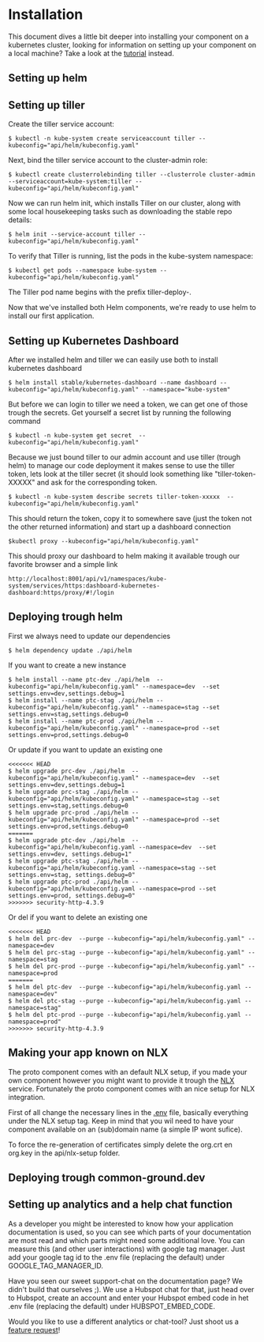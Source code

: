 # Installation
This document dives a little bit deeper into installing your component on a kubernetes cluster, looking for information on setting up your component on a local machine? Take a look at the [tutorial](TUTORIAL.md) instead. 

## Setting up helm


## Setting up tiller
Create the tiller service account:

```CLI
$ kubectl -n kube-system create serviceaccount tiller --kubeconfig="api/helm/kubeconfig.yaml"
```

Next, bind the tiller service account to the cluster-admin role:
```CLI
$ kubectl create clusterrolebinding tiller --clusterrole cluster-admin --serviceaccount=kube-system:tiller --kubeconfig="api/helm/kubeconfig.yaml"
```

Now we can run helm init, which installs Tiller on our cluster, along with some local housekeeping tasks such as downloading the stable repo details:
```CLI
$ helm init --service-account tiller --kubeconfig="api/helm/kubeconfig.yaml"
```

To verify that Tiller is running, list the pods in the kube-system namespace:
```CLI
$ kubectl get pods --namespace kube-system --kubeconfig="api/helm/kubeconfig.yaml"
```

The Tiller pod name begins with the prefix tiller-deploy-.

Now that we've installed both Helm components, we're ready to use helm to install our first application.

## Setting up Kubernetes Dashboard
After we installed helm and tiller we can easily use both to install kubernetes dashboard
```CLI
$ helm install stable/kubernetes-dashboard --name dashboard --kubeconfig="api/helm/kubeconfig.yaml" --namespace="kube-system"
```

But before we can login to tiller we need a token, we can get one of those trough the secrets. Get yourself a secret list by running the following command
```CLI
$ kubectl -n kube-system get secret  --kubeconfig="api/helm/kubeconfig.yaml"
```

Because we just bound tiller to our admin account and use tiller (trough helm) to manage our code deployment it makes sense to use the tiller token, lets look at the tiller secret (it should look something like "tiller-token-XXXXX" and ask for the corresponding token. 

```CLI
$ kubectl -n kube-system describe secrets tiller-token-xxxxx  --kubeconfig="api/helm/kubeconfig.yaml"
```

This should return the token, copy it to somewhere save (just the token not the other returned information) and start up a dashboard connection

```CLI
$kubectl proxy --kubeconfig="api/helm/kubeconfig.yaml"
```

This should proxy our dashboard to helm making it available trough our favorite browser and a simple link
```CLI
http://localhost:8001/api/v1/namespaces/kube-system/services/https:dashboard-kubernetes-dashboard:https/proxy/#!/login
```

## Deploying trough helm
First we always need to update our dependencies
```CLI
$ helm dependency update ./api/helm
```
If you want to create a new instance
```CLI
$ helm install --name ptc-dev ./api/helm  --kubeconfig="api/helm/kubeconfig.yaml" --namespace=dev  --set settings.env=dev,settings.debug=1
$ helm install --name ptc-stag ./api/helm --kubeconfig="api/helm/kubeconfig.yaml" --namespace=stag --set settings.env=stag,settings.debug=0
$ helm install --name ptc-prod ./api/helm --kubeconfig="api/helm/kubeconfig.yaml" --namespace=prod --set settings.env=prod,settings.debug=0 
```

Or update if you want to update an existing one
```CLI
<<<<<<< HEAD
$ helm upgrade prc-dev ./api/helm  --kubeconfig="api/helm/kubeconfig.yaml" --namespace=dev  --set settings.env=dev,settings.debug=1 
$ helm upgrade prc-stag ./api/helm --kubeconfig="api/helm/kubeconfig.yaml" --namespace=stag --set settings.env=stag,settings.debug=0 
$ helm upgrade prc-prod ./api/helm --kubeconfig="api/helm/kubeconfig.yaml" --namespace=prod --set settings.env=prod,settings.debug=0 
=======
$ helm upgrade ptc-dev ./api/helm  --kubeconfig="api/helm/kubeconfig.yaml --namespace=dev  --set settings.env=dev, settings.debug=1" 
$ helm upgrade ptc-stag ./api/helm --kubeconfig="api/helm/kubeconfig.yaml --namespace=stag --set settings.env=stag, settings.debug=0" 
$ helm upgrade ptc-prod ./api/helm --kubeconfig="api/helm/kubeconfig.yaml --namespace=prod --set settings.env=prod, settings.debug=0" 
>>>>>>> security-http-4.3.9
```

Or del if you want to delete an existing  one
```CLI
<<<<<<< HEAD
$ helm del prc-dev  --purge --kubeconfig="api/helm/kubeconfig.yaml" --namespace=dev
$ helm del prc-stag --purge --kubeconfig="api/helm/kubeconfig.yaml" --namespace=stag
$ helm del prc-prod --purge --kubeconfig="api/helm/kubeconfig.yaml" --namespace=prod
=======
$ helm del ptc-dev  --purge --kubeconfig="api/helm/kubeconfig.yaml --namespace=dev" 
$ helm del ptc-stag --purge --kubeconfig="api/helm/kubeconfig.yaml --namespace=stag" 
$ helm del ptc-prod --purge --kubeconfig="api/helm/kubeconfig.yaml --namespace=prod" 
>>>>>>> security-http-4.3.9
```

## Making your app known on NLX
The proto component comes with an default NLX setup, if you made your own component however you might want to provide it trough the [NLX](https://www.nlx.io/) service. Fortunately the proto component comes with an nice setup for NLX integration.

First of all change the necessary lines in the [.env](.env) file, basically everything under the NLX setup tag. Keep in mind that you wil need to have your component available on an (sub)domain name (a simple IP wont sufice).

To force the re-generation of certificates simply delete the org.crt en org.key in the api/nlx-setup folder.


## Deploying trough common-ground.dev


## Setting up analytics and a help chat function
As a developer you might be interested to know how your application documentation is used, so you can see which parts of your documentation are most read and which parts might need some additional love. You can measure this (and other user interactions) with google tag manager. Just add your google tag id to the .env file (replacing the default) under GOOGLE_TAG_MANAGER_ID. 

Have you seen our sweet support-chat on the documentation page? We didn't build that ourselves ;). We use a Hubspot chat for that, just head over to Hubspot, create an account and enter your Hubspot embed code in het .env file (replacing the default) under HUBSPOT_EMBED_CODE.

Would you like to use a different analytics or chat-tool? Just shoot us a [feature request](https://github.com/ConductionNL/commonground-component/issues/new?assignees=&labels=&template=feature_request.md&title=New%20Analytics%20or%20Chat%20provider)!  
